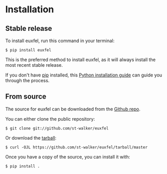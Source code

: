 # Installation

## Stable release

To install euxfel, run this command in your
terminal:

``` console
$ pip install euxfel
```

This is the preferred method to install euxfel, as it will always install the most recent stable release.

If you don't have [pip][] installed, this [Python installation guide][]
can guide you through the process.

## From source

The source for euxfel can be downloaded from
the [Github repo][].

You can either clone the public repository:

``` console
$ git clone git://github.com/st-walker/euxfel
```

Or download the [tarball][]:

``` console
$ curl -OJL https://github.com/st-walker/euxfel/tarball/master
```

Once you have a copy of the source, you can install it with:

``` console
$ pip install .
```

  [pip]: https://pip.pypa.io
  [Python installation guide]: http://docs.python-guide.org/en/latest/starting/installation/
  [Github repo]: https://github.com/%7B%7B%20cookiecutter.github_username%20%7D%7D/%7B%7B%20cookiecutter.project_slug%20%7D%7D
  [tarball]: https://github.com/%7B%7B%20cookiecutter.github_username%20%7D%7D/%7B%7B%20cookiecutter.project_slug%20%7D%7D/tarball/master

